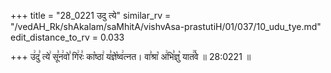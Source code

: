 +++
title = "28_0221 उदु त्ये"
similar_rv = "/vedAH_Rk/shAkalam/saMhitA/vishvAsa-prastutiH/01/037/10_udu_tye.md"
edit_distance_to_rv = 0.033

+++
उ꣢दु꣣ त्ये꣢ सू꣣न꣢वो꣣ गि꣢रः꣣ का꣡ष्ठा꣢ य꣣ज्ञे꣡ष्व꣢त्नत। वा꣣श्रा꣡ अ꣢भि꣣ज्ञु꣡ यात꣢꣯वे ॥ 28:0221 ॥

<div class="js_include " url="/vedAH_Rk/shAkalam/saMhitA/vishvAsa-prastutiH/01/037/10_udu_tye.md"  newLevelForH1="2" title="विश्वास-शाकल-प्रस्तुतिः"  > </div>
